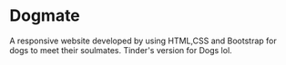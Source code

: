 # Dogmate
A responsive website developed  by using HTML,CSS and Bootstrap for dogs to meet their soulmates. Tinder's version for Dogs lol.

